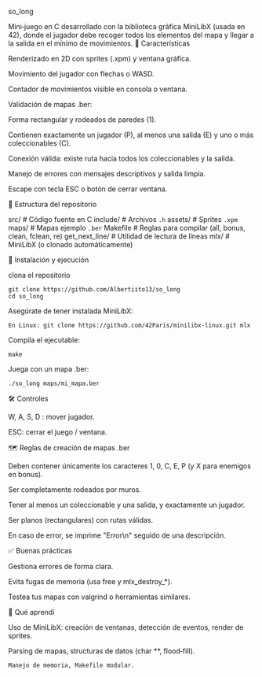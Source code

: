 so_long

Mini‑juego en C desarrollado con la biblioteca gráfica MiniLibX (usada en 42), donde el jugador debe recoger todos los elementos del mapa y llegar a la salida en el mínimo de movimientos.
🧩 Características

Renderizado en 2D con sprites (.xpm) y ventana gráfica.

Movimiento del jugador con flechas o WASD.

Contador de movimientos visible en consola o ventana.

Validación de mapas .ber:

Forma rectangular y rodeados de paredes (1).

Contienen exactamente un jugador (P), al menos una salida (E) y uno o más coleccionables (C).

Conexión válida: existe ruta hacia todos los coleccionables y la salida.

Manejo de errores con mensajes descriptivos y salida limpia.

Escape con tecla ESC o botón de cerrar ventana.


📘 Estructura del repositorio

src/                # Código fuente en C
include/            # Archivos `.h`
assets/             # Sprites `.xpm`
maps/               # Mapas ejemplo `.ber`
Makefile            # Reglas para compilar (all, bonus, clean, fclean, re)
get_next_line/      # Utilidad de lectura de líneas
mlx/                # MiniLibX (o clonado automáticamente)

🚀 Instalación y ejecución

clona el repositorio

    git clone https://github.com/Albertiito13/so_long
    cd so_long

Asegúrate de tener instalada MiniLibX:

    En Linux: git clone https://github.com/42Paris/minilibx-linux.git mlx

Compila el ejecutable:

    make   

Juega con un mapa .ber:

    ./so_long maps/mi_mapa.ber

🛠 Controles

W, A, S, D : mover jugador.

ESC: cerrar el juego / ventana.

🗺 Reglas de creación de mapas .ber

Deben contener únicamente los caracteres 1, 0, C, E, P (y X para enemigos en bonus).

Ser completamente rodeados por muros.

Tener al menos un coleccionable y una salida, y exactamente un jugador.

Ser planos (rectangulares) con rutas válidas.

En caso de error, se imprime "Error\n" seguido de una descripción.
    

✅ Buenas prácticas

 Gestiona errores de forma clara.

 Evita fugas de memoria (usa free y mlx_destroy_*).

 Testea tus mapas con valgrind o herramientas similares.

🧠 Qué aprendí

 Uso de MiniLibX: creación de ventanas, detección de eventos, render de sprites.

 Parsing de mapas, structuras de datos (char **, flood‑fill).

    Manejo de memoria, Makefile modular.
